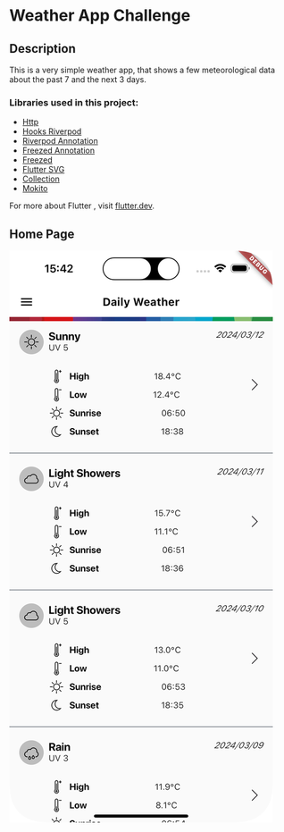 # Weather App Challenge

## Description

This is a very simple weather app, that shows a few meteorological data about the past 7 and the
next 3 days.

### Libraries used in this project:

- [Http](https://pub.dev/packages/http)
- [Hooks Riverpod](https://pub.dev/packages/hooks_riverpod)
- [Riverpod Annotation](https://pub.dev/packages/riverpod_annotation)
- [Freezed Annotation](https://pub.dev/packages/freezed_annotation)
- [Freezed](https://pub.dev/packages/freezed)
- [Flutter SVG](https://pub.dev/packages/flutter_svg)
- [Collection](https://pub.dev/packages/collection)
- [Mokito](https://pub.dev/packages/mockito)


For more about Flutter , visit [flutter.dev](https://flutter.dev).


## Home Page
![Home Page](home_page.png)
